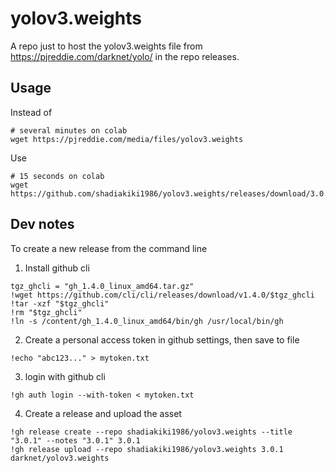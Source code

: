 # yolov3.weights

A repo just to host the yolov3.weights file from https://pjreddie.com/darknet/yolo/ in the repo releases.

## Usage

Instead of

```
# several minutes on colab
wget https://pjreddie.com/media/files/yolov3.weights
```

Use

```
# 15 seconds on colab
wget https://github.com/shadiakiki1986/yolov3.weights/releases/download/3.0.1/yolov3.weights
```

## Dev notes

To create a new release from the command line

1. Install github cli

```
tgz_ghcli = "gh_1.4.0_linux_amd64.tar.gz"
!wget https://github.com/cli/cli/releases/download/v1.4.0/$tgz_ghcli
!tar -xzf "$tgz_ghcli"
!rm "$tgz_ghcli"
!ln -s /content/gh_1.4.0_linux_amd64/bin/gh /usr/local/bin/gh
```

2. Create a personal access token in github settings, then save to file

```
!echo "abc123..." > mytoken.txt
```

3. login with github cli

```
!gh auth login --with-token < mytoken.txt
```

4. Create a release and upload the asset

```
!gh release create --repo shadiakiki1986/yolov3.weights --title "3.0.1" --notes "3.0.1" 3.0.1
!gh release upload --repo shadiakiki1986/yolov3.weights 3.0.1 darknet/yolov3.weights
```
